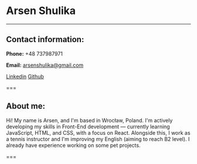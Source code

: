 # Arsen Shulika

---

## Contact information:

**Phone:** +48 737987971

**Email:** arsenshulika@gmail.com

[Linkedin](https://www.linkedin.com/feed/)
[Github](https://github.com/ArsenShulika)

===

## About me:

Hi! My name is Arsen, and I'm based in Wrocław, Poland.
I'm actively developing my skills in Front-End development — currently learning JavaScript, HTML, and CSS, with a focus on React. Alongside this, I work as a tennis instructor and I'm improving my English (aiming to reach B2 level). I already have experience working on some pet projects.

===
